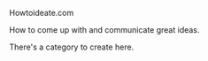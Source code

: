 Howtoideate.com

How to come up with and communicate great ideas.

There's a category to create here.

